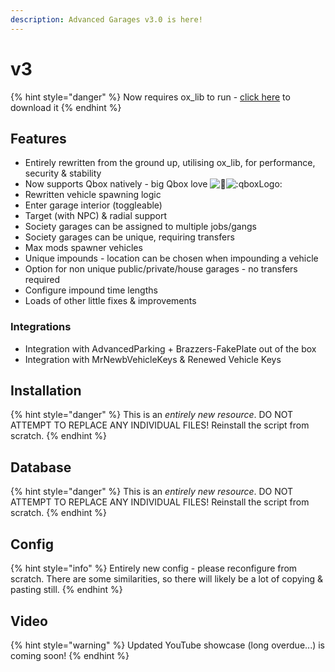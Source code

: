 ```yaml
---
description: Advanced Garages v3.0 is here!
---
```


# v3

{% hint style="danger" %}
Now requires ox\_lib to run - [click here](https://github.com/overextended/ox\_lib/releases) to download it
{% endhint %}

## Features

* Entirely rewritten from the ground up, utilising ox\_lib, for performance, security & stability
* Now supports Qbox natively - big Qbox love ![🧡](https://discord.com/assets/42d490f9aa34a7ba0a7e.svg)![:qboxLogo:](https://cdn.discordapp.com/emojis/1051575315404685453.webp?size=44\&quality=lossless)
* Rewritten vehicle spawning logic
* Enter garage interior (toggleable)
* Target (with NPC) & radial support
* Society garages can be assigned to multiple jobs/gangs
* Society garages can be unique, requiring transfers
* Max mods spawner vehicles
* Unique impounds - location can be chosen when impounding a vehicle
* Option for non unique public/private/house garages - no transfers required
* Configure impound time lengths
* Loads of other little fixes & improvements

### Integrations

* Integration with AdvancedParking + Brazzers-FakePlate out of the box
* Integration with MrNewbVehicleKeys & Renewed Vehicle Keys

## Installation

{% hint style="danger" %}
This is an _entirely new resource_. DO NOT ATTEMPT TO REPLACE ANY INDIVIDUAL FILES! Reinstall the script from scratch.
{% endhint %}

## Database

{% hint style="danger" %}
This is an _entirely new resource_. DO NOT ATTEMPT TO REPLACE ANY INDIVIDUAL FILES! Reinstall the script from scratch.
{% endhint %}

## Config

{% hint style="info" %}
Entirely new config - please reconfigure from scratch. There are some similarities, so there will likely be a lot of copying & pasting still.
{% endhint %}

## Video

{% hint style="warning" %}
Updated YouTube showcase (long overdue...) is coming soon!
{% endhint %}

